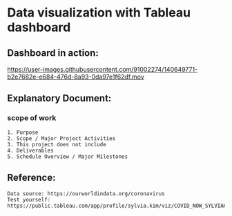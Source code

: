 # Data visualization with Tableau dashboard
## Dashboard in action:
https://user-images.githubusercontent.com/91002274/140649771-b2e7682e-e684-476d-8a93-0da97e1f62df.mov
## Explanatory Document:
### scope of work
    1. Purpose
    2. Scope / Major Project Activities
    3. This project does not include
    4. Deliverables
    5. Schedule Overview / Major Milestones
    
## Reference:
    Data source: https://ourworldindata.org/coronavirus
    Test yourself: https://public.tableau.com/app/profile/sylvia.kim/viz/COVID_NOW_SYLVIAKIM/COVID_NOW
